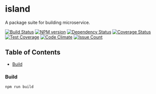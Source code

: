 # island
A package suite for building microservice.


[![Build Status](https://api.travis-ci.org/spearhead-ea/island.svg?branch=master)](https://travis-ci.org/spearhead-ea/island)
[![NPM version](https://badge.fury.io/js/island.svg)](http://badge.fury.io/js/island)
[![Dependency Status](https://david-dm.org/spearhead-ea/island/status.svg)](https://david-dm.org/spearhead-ea/island)
[![Coverage Status](https://coveralls.io/repos/github/spearhead-ea/island/badge.svg?branch=master)](https://coveralls.io/github/spearhead-ea/island?branch=master)
[![Test Coverage](https://codeclimate.com/github/spearhead-ea/island/badges/coverage.svg)](https://codeclimate.com/github/spearhead-ea/island/coverage)
[![Code Climate](https://codeclimate.com/github/spearhead-ea/island/badges/gpa.svg)](https://codeclimate.com/github/spearhead-ea/island)
[![Issue Count](https://codeclimate.com/github/spearhead-ea/island/badges/issue_count.svg)](https://codeclimate.com/github/spearhead-ea/island)


## Table of Contents
- [Build](#build)

### Build
    npm run build

